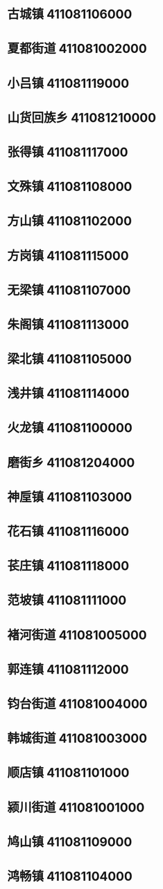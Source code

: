 # 古城镇 411081106000
# 夏都街道 411081002000
# 小吕镇 411081119000
# 山货回族乡 411081210000
# 张得镇 411081117000
# 文殊镇 411081108000
# 方山镇 411081102000
# 方岗镇 411081115000
# 无梁镇 411081107000
# 朱阁镇 411081113000
# 梁北镇 411081105000
# 浅井镇 411081114000
# 火龙镇 411081100000
# 磨街乡 411081204000
# 神垕镇 411081103000
# 花石镇 411081116000
# 苌庄镇 411081118000
# 范坡镇 411081111000
# 褚河街道 411081005000
# 郭连镇 411081112000
# 钧台街道 411081004000
# 韩城街道 411081003000
# 顺店镇 411081101000
# 颍川街道 411081001000
# 鸠山镇 411081109000
# 鸿畅镇 411081104000
